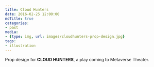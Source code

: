 ```yaml
---
title: Cloud Hunters
date: 2016-02-25 12:00:00
noTitle: true
categories:
- past
media:
- {type: img, url: images/cloudhunters-prop-design.jpg}
tags:
- illustration
---
```

Prop design for **CLOUD HUNTERS**, a play coming to Metaverse Theater.
